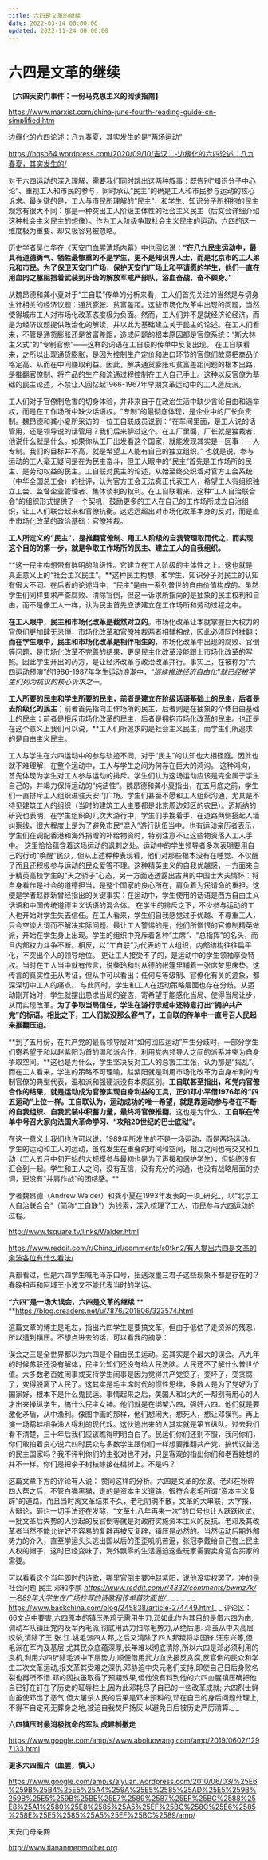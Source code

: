 ```yaml
---
title: 六四是文革的继续
date: 2022-03-14 00:00:00
updated: 2022-11-24 00:00:00
---
```



# 六四是文革的继续



**【六四天安门事件：一份马克思主义的阅读指南】**

https://www.marxist.com/china-june-fourth-reading-guide-cn-simplified.htm

边缘化的六四论述：八九春夏，其实发生的是“两场运动”

https://hqsb64.wordpress.com/2020/09/10/吉汉：-边缘化的六四论述：八九春夏，其实发生的/

对于六四运动的深入理解，需要我们同时跳出这两种叙事：既告别“知识分子中心论”、重视工人和市民的参与，同时承认“民主”的确是工人和市民参与运动的核心诉求。最关键的是，工人与市民所理解的“民主”，和学生、知识分子所拥抱的民主观念有很大不同：那是一种突出工人阶级主体性的社会主义民主（后文会详细介绍这种社会主义民主的想像）。作为工人阶级争取社会主义民主的运动，六四的这一维度极为重要、却又极容易被忽略。

历史学者吴仁华在《天安门血腥清场内幕》中也回忆说：**“在八九民主运动中，最具有道德勇气、牺牲最惨重的不是学生，更不是知识界人士，而是北京市的工人弟兄和市民。为了保卫天安门广场，保护天安门广场上和平请愿的学生，他们一直在用血肉之躯阻挡着武装到牙齿的解放军戒严部队，浴血奋战，奋不顾身。”**

从魏昂德和龚小夏对于“工自联”传单的分析来看，工人们首先关注的当然是与切身生计相关的经济议题：通货膨胀、贫富差距。这些市场化改革中出现的问题，当然使得城市工人对市场化改革态度极为负面。然而，工人们并不是就经济论经济，而是为经济议题提供政治化的解读，并以此为基础建立关于民主的论述。在工人们看来，不管是通货膨胀还是贫富差距，造成问题的根本原因都是官僚系统：“斯大林主义式”的“专制官僚”——这样的词语在工自联的传单中反复出现。
在工自联看来，之所以出现通货膨胀，是因为控制生产定价和进口环节的官僚们故意把商品价格定高、从而在中间赚取利益。因此，解决通货膨胀和贫富差距问题的根本出路，是推翻官僚制、将产品的生产和流通过程控制在工人自己手上。这种以反官僚为基础的民主论述，不禁让人回忆起1966-1967年早期文革运动中的工人造反派。

工人们对于官僚制危害的切身体验，并非来自于在政治生活中缺少言论自由和选举权，而是在工作场所中缺少话语权。“专制”的最彻底体现，是企业中的厂长负责制。魏昂德和龚小夏所采访的一位工自联成员说到：“在车间里面，是工人说的话管用，还是领导说的话管用？我们后来聊过这个。在工厂里面，厂长就是独裁者，他说什么就是什么。如果你从工厂出发看这个国家，就能发现其实是一回事：一人专制。我们的目标并不高，就是希望工人能有自己的独立组织。”
也就是说，参与运动的工人毫无疑问是在为民主奋斗，但工人眼中的“民主”首先是工作场所的民主、是劳动权益的民主。工自联对民主的论述，从始至终交织着对官方工会系统（中华全国总工会）的批评，认为官方工会无法真正代表工人，希望工人有组织独立工会、监督企业管理者、集体谈判的权利。在工自联看来，这种“工人自治联合会”的组织形式提供了一个契机，鼓励更多的工人在自己的工作场所成立自治组织，让工人们联合起来和官僚抗衡。这远远超出对市场化改革本身的反对，而是直击市场化改革的政治基础：官僚独裁。

**工人所定义的“民主”，是推翻官僚制、用工人阶级的自我管理取而代之，而实现这个目的的第一步，就是争取工作场所的民主、建立工人的自我组织。**

**这一民主构想带有鲜明的阶级性。它建立在工人阶级的主体性之上。这也就是真正意义上的“社会主义民主”。**这种民主构想，和学生、知识分子对民主的认知有很大不同。在后者的论述当中，“民主”是由一系列普世的自由价值构成的。虽然学生们同样要求严查腐败、清除官倒，但这一诉求所指向的是抽象的民主权利和自由，而不是像工人一样，认为民主首先应该建立在工作场所和劳动过程之中。

**在工人眼中，民主和市场化改革是截然对立的**。市场化改革让本就掌握巨大权力的官僚们更加肆无忌惮，市场化改革和官僚独裁两者相辅相成，因此必须同时推翻；**而在学生眼中，民主和市场化改革是相伴相生的**，市场化改革中出现的腐败、官倒等问题，是市场化改革不完善的结果，更是民主化改革没能跟上市场化改革的写照。因此学生开出的药方，是让经济改革与政治改革并行。事实上，在被称为“六四运动预演”的1986-1987年学生运动浪潮中，_“继续推进经济自由化”就已经被学生们列为抗议的核心诉求之一_。

**工人所要的民主和学生所要的民主，前者是建立在阶级话语基础上的民主，后者是去阶级化的民主**；前者首先指向工作场所的民主，后者则是在抽象的个体自由基础上的民主；前者是拒斥市场化改革的民主，后者是拥抱市场化改革的民主。也正是在这个意义上我们可以说，**工人们所追求的是社会主义民主，而学生们所追求的是自由主义民主。






工人与学生在六四运动中的参与轨迹不同，对于“民主”的认知也大相径庭。因此也就不难理解，在整个运动中，工人与学生之间为何存在巨大的鸿沟。
这种鸿沟，首先体现为学生对工人参与运动的排斥。学生们认为这场运动应该是完全属于学生自己的，并竭力保持运动的“纯洁性”。魏昂德和龚小夏指出，在五月底之前，学生们一直排斥工人组织进驻天安门广场。学生们甚至不愿和工人组织沟通，尤其是不待见建筑工人的组织（当时的建筑工人主要都是北京周边郊区的农民）。迈斯纳的研究也表明，在学生组织的几次大游行中，学生们手挽着手、在道路两侧搭起人墙纠察线，很大程度上是为了避免市民“混入”游行队伍当中。也有运动亲历者表示，学生们在调配香港和海外捐赠的补给物资时，特别注意不让这些物资落入工人手中。
这里恰恰蕴含着这场运动的讽刺之处。运动中的学生领导者多次表明要用自己的行动“唤醒”民众，但从上述种种表现看，他们对那些根本没有在睡觉、不仅醒了而且还积极参与运动的民众爱答不理。这种精英主义的自我优越感，一方面来自于精英高校学生的“天之骄子”心态，另一方面还透露出古典的中国士大夫情怀：将自身看作是社会的道德担当，是整个国家的良心所在，肩负着为民请命的重担。这便是学者赵鼎新曾经指出的关键事实：在运动中，学生使用的话语是西方自由主义话语和中国传统道德主义话语的混合体。
在学生的排斥之下，不少参与运动的工人也开始对学生失去信任。在工人看来，学生们自我感觉过于优越、不尊重工人，只会空谈大词而不解决实际问题。最让工人警惕的是，他们所憎恨的官僚制精英做派，开始在学生身上出现。学生的组织中充斥着各种“主席”、“总指挥”的名头，而且内部权力斗争不断。相反，以“工自联”为代表的工人组织，内部结构往往扁平化，不突出个人的领导地位。
更让工人接受不了的，是运动中的学生领袖享受特权。当时在工人当中就有传言，说柴玲和封从德的帐篷里铺着一张席梦思床垫。这传言的真实性无从考证，但从中可以看出：任何与等级制、官僚化有关的迹象，都深深切中工人的痛点。
与此同时，学生和工人在运动策略层面也存在分歧。从运动刚开始时，学生就摆出恳求当局的姿态，寄希望于能感化当局、使得当局让步，从而实现改革。**为了争取当局信任，学生在游行示威中还特意打出“拥护共产党”的标语。相比之下，工人们就没那么客气了，工自联的传单中一直号召人民起来推翻压迫。**

**到了五月份，在共产党的最高领导层对“如何回应运动”产生分歧时，一部分学生们寄希望于和以赵紫阳为首的温和派合作，利用党内领导人之间的派系冲突为自身争取空间。**这也是为什么，学生坚决反对工人的总罢工主张，认为那是“捣乱”。而在工人看来，学生的策略不可理喻，赵紫阳就是利用市场化改革为自身牟利的专制官僚的典型代表，温和派和强硬派没有本质区别。**工自联甚至指出，和党内官僚合作的结果，就是运动成为官僚实现自身利益的工具，正如邓小平借1976年的“四五运动”上位一样。工自联认为，运动成功的唯一希望，就是靠运动参与者在不断的自我组织、自我武装中积蓄力量，最终将官僚推翻**。这也是为什么，**工自联在传单中号召大家向法国大革命学习、“攻陷20世纪的巴士底狱”。**

在这一意义上我们也许可以说，1989年所发生的不是一场运动，而是两场运动。学生的运动和工人的运动，虽然发生在重叠的时间和空间，相互之间也有交叉和互动（工人五月中旬开始的大规模参与最初也是为了声援和保护学生），但始终没有汇合到一起。学生和工人之间，没有互信，没有充分的沟通，也没有战略层面的协调，更没有“并肩作战”的团结感。**











学者魏昂德（Andrew Walder）和龚小夏在1993年发表的一项_研究_，以“北京工人自治联合会”（简称“工自联”）为线索，深入梳理了工人、市民参与六四运动的过程。

http://www.tsquare.tv/links/Walder.html

https://www.reddit.com/r/China_irl/comments/s0tkn2/有人提出六四是文革的余波各位有什么看法/

真都看过，但是六四学生喊毛泽东口号，扭送泼墨三君子这些现象不都是存在的？春晚相声和阿城王小波又不能代表当时的学运。

**“六四”是一场大误会，六四是文革的继续**
** **https://blog.creaders.net/u/7876/201806/323574.html

这篇文章的博主是毛左，指出六四学生是要搞文革，但由于低估了走资派的残忍，所以遭到镇压。不想点进去的话，可以看我的摘录：

误会之三是全世界都以为六四是个自由民主运动。这其实是个最大的误会。八九年的时候苏联还没有解体，民主公知们还没有给人民洗脑。人民还不了解什么普世价值。大多数老百姓闹事或支持学生闹事是因为觉得共产党变了，变坏了，变贪腐了，变得脱离了人民了。这其实是毛主席时代的惯性思维，多数人是为了党好为了国家好，根本不是什么鬼民运。事情起来之后，美国人和北大的一帮别有用心的人才出来操纵学生，搞什么民主女神。他们就是在绑架六四，强奸六四。他们就是要激化矛盾，从中渔利。像图中画的那样，他们想闹大，想死人，想让邓误判。再上演一场鹬蚌相争渔人得利的现代戏。这伙逃出来的人其实就是第五纵队。过去我们看不清楚，三十年后我们应该瞧得明明白白了。民运们你们还别不服，我问你们，你们敢拍着良心说六四时民众与多数学生跟你们一样想要推翻共产党，搞代议普选的民主国家吗？我不评判你们的主张对也不对，只是客观的指出你们和老百姓想的并不一样。你们是把李子树枝嫁接在桃树上。不是吗？

这篇文章下方的评论有人说：
赞同这样的分析。六四是文革的余波。老邓在粉碎四人帮之后，不管白猫黑猫，走的是资本主义道路，很符合老毛所谓“资本主义复辟”的道路。而且当时离文革结束不久，老毛阴魂不散，文革的大串联，大字报，大辩论，砸烂一切手法还在发酵，“文革七八年再来一次”的口号也让人跃跃欲试，一批文革后失势的人抄起的反官倒等就是对政府实施资本主义的反抗。老邓及其改革者当然不能允许好不容易的复辟再被反复辟，镇压是必然的。当然运动后期外部势力的介入，直至学运头头逃出国以后的歪歪叽叽苦逼，张冠李戴给自己套上民主人权的帽子，这时已经变味了，海外飘零的生活逼迫这些玩家需要卖身迎合买家的需要。

可以看看这个当年即时的诗歌，哪里官倒主要冲赵紫阳，说他没实权罢了。冲的是社会问题 民主 邓和李鹏
_https://www.reddit.com/r/4832/comments/bwmz7k/一名89年大学生在广场抄写的诗歌和传单首次面世/__
_
_
_
_
_
https://www.backchina.com/blog/245838/article-274449.html_
_
评论区：66文点中要害,六四原本的镇压杀鸡无需用牛刀,邓如此作为其目的是借六四为由,调动军队镇压党内及军內毛派,彻底用武力扫除毛势力,从绝后患. 邓虽从中央高层绞杀,清除了王.张.江.姚毛派四人邦,之后又清除了四人邦叛将华国锋.汪东兴等,但毛派在军内及基层,尤其民众底蕴深厚,长年难以彻底清除,所以六四是邓必须利用的良机,利用六四铲除毛派中下层势力,顺便借用武力血洗报反贪腐,反官倒的民众和学生二次文革运动,报文革其受难之深仇.邓胁迫中央元老们支持,即使自己日后身败名裂也再所不惜.邓的固执虽取得了预期效果,伹他没有料到他的六四血腥镇压确把他自已钉在钉在了历史的聇辱柱上,因为此邓耗尽了自已的一些改革成就; 六四烈士鲜血虽使邓岀了恶气,但大屠杀人民的后果是邓未预料的,邓在自已的身后问题处理上,不得不自定死无葬身之地,被迫自我焚尸扬灰,以避免日后被历史严厉清算._
_

**六四镇压时最消极抗命的军队 成建制撤走**

https://www.google.com/amp/s/www.aboluowang.com/amp/2019/0602/1297133.html

**更多六四图片（血腥，慎入）**

https://www.google.com/amp/s/aiyuan.wordpress.com/2010/06/03/%25E6%259B%25B4%25E5%25A4%259A%25E5%2585%25AD%25E5%259B%259B%25E5%259B%25BE%25E7%2589%2587%25EF%25BC%2588%25E8%25A1%2580%25E8%2585%25A5%25EF%25BC%258C%25E6%2585%258E%25E5%2585%25A5%25EF%25BC%2589/amp/

天安门母亲网

http://www.tiananmenmother.org
